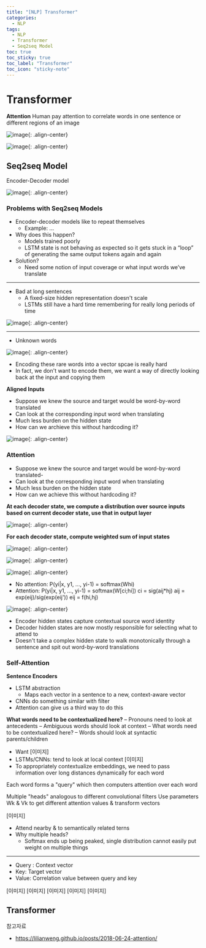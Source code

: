```yaml
---
title: "[NLP] Transformer"
categories:
  - NLP
tags:
  - NLP
  - Transformer
  - Seq2seq Model
toc: true
toc_sticky: true
toc_label: "Transformer"
toc_icon: "sticky-note"
---
```


# Transformer

**Attention**
Human pay attention to correlate words in one sentence or different regions of an image

![image](https://user-images.githubusercontent.com/55765292/162674215-63575c44-f6d9-4e11-aedc-a29801172f65.png){: .align-center}

![image](https://user-images.githubusercontent.com/55765292/162674280-a256221c-ac8b-44fc-a1eb-f79b3c658832.png){: .align-center}


## Seq2seq Model
Encoder-Decoder model

![image](https://user-images.githubusercontent.com/55765292/162674426-643ccff6-78d6-4756-87b9-30b25b8ca106.png){: .align-center}


### Problems with Seq2seq Models
- Encoder-decoder models like to repeat themselves
  - Example: ...
- Why does this happen?
  - Models trained poorly
  - LSTM state is not behaving as expected so it gets stuck in a “loop” of generating the same output tokens again and again
- Solution?
  - Need some notion of input coverage or what input words we’ve translate

---

- Bad at long sentences
  - A fixed-size hidden representation doesn't scale
  - LSTMs still have a hard time remembering for really long periods of time

![image](https://user-images.githubusercontent.com/55765292/162674507-2d6411d9-cd3f-429f-b497-d77deee85d12.png){: .align-center}

---
- Unknown words

![image](https://user-images.githubusercontent.com/55765292/162674574-6163aedb-c6b7-41ae-bc3d-28eac4d97db1.png){: .align-center}

- Encoding these rare words into a vector spcae is really hard
- In fact, we don't want to encode them, we want a way of directly looking back at the input and copying them

**Aligned Inputs**
- Suppose we knew the source and target would be word-by-word translated
- Can look at the corresponding input word when translating
- Much less burden on the hidden state
- How can we archieve this without hardcoding it?

![image](https://user-images.githubusercontent.com/55765292/162674785-b45af070-9fbf-42c8-9ce8-06fd991f3495.png){: .align-center}


### Attention
- Suppose we knew the source and target would be word-by-word translated-
- Can look at the corresponding  input word when translating
- Much less burden on the hidden state
- How can we achieve this without hardcoding it?

**At each decoder state, we compute a distribution over source inputs based on current decoder state, use that in output layer**

![image](https://user-images.githubusercontent.com/55765292/162674850-b417738e-4115-4854-9b8b-8bdf872507e1.png){: .align-center}

**For each decoder state, compute weighted sum of input states**

![image](https://user-images.githubusercontent.com/55765292/162674905-f3671486-9e60-48c9-8949-9ae23c0058ff.png){: .align-center}

![image](https://user-images.githubusercontent.com/55765292/162674947-fc306cc1-0b8d-4f25-9960-9eedbe3027a7.png){: .align-center}

![image](https://user-images.githubusercontent.com/55765292/162674957-5e508705-cd53-4710-8832-dc110ef793b2.png){: .align-center}

- No attention: P(yi|x, y1, ..., yi-1) = softmax(Whi)
- Attention: P(yi|x, y1, ..., yi-1) = softmax(W[ci;hi])
ci = sig(aij*hj)
aij = exp(eij)/sig(exp(eij'))
eij = f(hi,hj)

![image](https://user-images.githubusercontent.com/55765292/162674992-0fc20055-453e-4d82-bebe-a5a17be96b63.png){: .align-center}

- Encoder hidden states capture contextual source word identity
- Decoder hidden states are now mostly responsible for selecting what to attend to
- Doesn't take a complex hidden state to walk monotonically through a sentence and spit out word-by-word translations


### Self-Attention
**Sentence Encoders**
- LSTM abstraction
  - Maps each vector in a sentence to a new, context-aware vector
- CNNs do something similar with filter
- Attention can give us a third way to do this

**What words need to be contextualized here?**
– Pronouns need to look at antecedents
– Ambiguous words should look at context
– What words need to be contextualized here?
– Words should look at syntactic parents/children

- Want
[이미지]
- LSTMs/CNNs: tend to look at local context
[이미지]
- To appropriately contextualize embeddings, we need to pass information over long distances dynamically for each word

Each word forms a "query" which then computers attention over each word

Multiple "heads" analogous to different convolutional filters Use parameters Wk & Vk to get different attention values & transform vectors

[이미지]

- Attend nearby & to semantically related terns
- Why multiple heads?
  - Softmax ends up being peaked, single distribution cannot easily put weight on multiple things

---

- Query : Context vector
- Key: Target vector
- Value: Correlation value between query and key

[이미지]
[이미지]
[이미지]
[이미지]
[이미지]

## Transformer
















참고자료
- https://lilianweng.github.io/posts/2018-06-24-attention/
